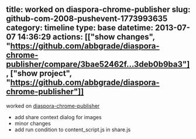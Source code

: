 title: worked on diaspora-chrome-publisher
slug: github-com-2008-pushevent-1773993635
category: timeline
type: base
datetime: 2013-07-07 14:36:29
actions: [["show changes", "https://github.com/abbgrade/diaspora-chrome-publisher/compare/3bae52462f...3deb0b9ba3"], ["show project", "https://github.com/abbgrade/diaspora-chrome-publisher"]]
---
worked on [diaspora-chrome-publisher](https://github.com/abbgrade/diaspora-chrome-publisher)

 - add share context dialog for images
 - minor changes
 - add run condition to content_script.js in share.js
